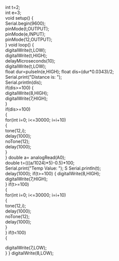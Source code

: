 int t=2;  
int e=3;  
void setup() {   
Serial.begin(9600);   
pinMode(t,OUTPUT);    
pinMode(e,INPUT);    
pinMode(12,OUTPUT);  
}  void loop() {    
digitalWrite(t,LOW);    
digitalWrite(t,HIGH);    
delayMicroseconds(10);    
digitalWrite(t,LOW);   
float dur=pulseIn(e,HIGH); 
float dis=(dur*0.0343)/2;    
Serial.print("Distance is: ");    
Serial.println(dis);            
if(dis>=100)   {      
digitalWrite(8,HIGH);     
digitalWrite(7,HIGH);   
}  
if(dis>=100)   
{   
for(int i=0; i<=30000; i=i+10)    
{    
tone(12,i);    
delay(1000);   
noTone(12);    
delay(1000);    
}   
}
double a= analogRead(A0);    
double t=(((a/1024)*5)-0.5)*100;    
Serial.print("Temp Value: ");    S
Serial.println(t);    
delay(1000); 
if(t>=100)   { 
digitalWrite(8,HIGH);      
digitalWrite(7,HIGH);    
}
if(t>=100)   
{   
for(int i=0; i<=30000; i=i+10)    
{    
tone(12,i);    
delay(1000);    
noTone(12);    
delay(1000);    
}    
}
if(t<100)   
{      

digitalWrite(7,LOW);    
} 
} 
digitalWrite(8,LOW);
